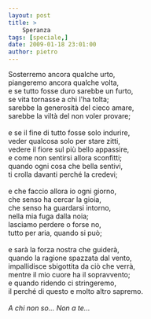 ```yaml
---
layout: post
title: >
    Speranza
tags: [speciale,]
date: 2009-01-18 23:01:00
author: pietro
---
```

Sosterremo ancora qualche urto,<br/>piangeremo ancora qualche volta,<br/>e se tutto fosse duro sarebbe un furto,<br/>se vita tornasse a chi l'ha tolta;<br/>sarebbe la generosità del cieco amare,<br/>sarebbe la viltà del non voler provare;<br/><br/>e se il fine di tutto fosse solo indurire,<br/>veder qualcosa solo per stare zitti,<br/>vedere il fiore sul più bello appassire,<br/>e come non sentirsi allora sconfitti;<br/>quando ogni cosa che bella sentivi,<br/>ti crolla davanti perché la credevi;<br/><br/>e che faccio allora io ogni giorno,<br/>che senso ha cercar la gioia,<br/>che senso ha guardarsi intorno,<br/>nella mia fuga dalla noia;<br/>lasciamo perdere o forse no,<br/>tutto per aria, quando si può;<br/><br/>e sarà la forza nostra che guiderà,<br/>quando la ragione spazzata dal vento,<br/>impallidisce sbigottita da ciò che verrà,<br/>mentre il mio cuore ha il sopravvento;<br/>e quando ridendo ci stringeremo,<br/>il perché di questo e molto altro sapremo.<br/><br/><span style="font-style: italic">A chi non so... Non a te...</span>
